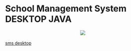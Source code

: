 # School Management System DESKTOP JAVA
<p align="center">
	<a href="https://github.com/ID24-CMR/sms237/issues/" title="Open Isssues">
		<img src="https://img.shields.io/github/issues/ID24-CMR/sms237"></a>
	<a href="https://github.com/ID24-CMR/sms237/issues" title="Issueses Closed">
		<img scr="https://img.shields.io/github/issues-pr/ID24-CMR/sms237">




</p>
 sms desktop
